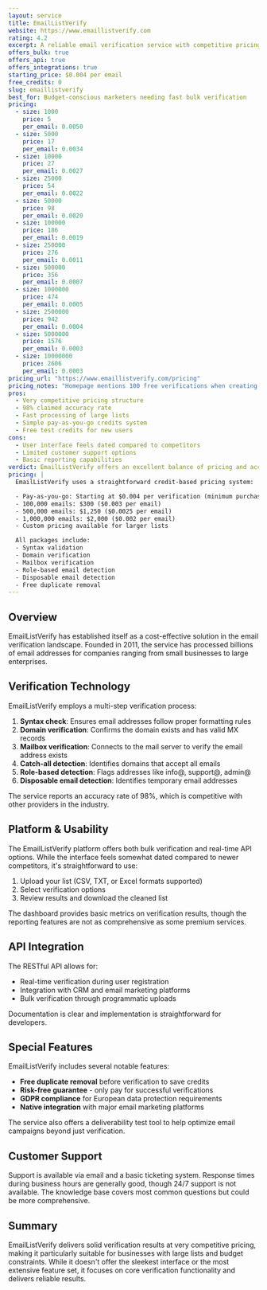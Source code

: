 ```yaml
---
layout: service
title: EmailListVerify
website: https://www.emaillistverify.com
rating: 4.2
excerpt: A reliable email verification service with competitive pricing and high accuracy.
offers_bulk: true
offers_api: true
offers_integrations: true
starting_price: $0.004 per email
free_credits: 0
slug: emaillistverify
best_for: Budget-conscious marketers needing fast bulk verification
pricing:
  - size: 1000
    price: 5
    per_email: 0.0050
  - size: 5000
    price: 17
    per_email: 0.0034
  - size: 10000
    price: 27
    per_email: 0.0027
  - size: 25000
    price: 54
    per_email: 0.0022
  - size: 50000
    price: 98
    per_email: 0.0020
  - size: 100000
    price: 186
    per_email: 0.0019
  - size: 250000
    price: 276
    per_email: 0.0011
  - size: 500000
    price: 356
    per_email: 0.0007
  - size: 1000000
    price: 474
    per_email: 0.0005
  - size: 2500000
    price: 942
    per_email: 0.0004
  - size: 5000000
    price: 1576
    per_email: 0.0003
  - size: 10000000
    price: 2606
    per_email: 0.0003
pricing_url: "https://www.emaillistverify.com/pricing"
pricing_notes: "Homepage mentions 100 free verifications when creating account, but pricing page doesn't show exact dollar amounts without signup. Offers pay-as-you-go and monthly subscription (10% discount). Known for competitive bulk pricing."
pros:
  - Very competitive pricing structure
  - 98% claimed accuracy rate
  - Fast processing of large lists
  - Simple pay-as-you-go credits system
  - Free test credits for new users
cons:
  - User interface feels dated compared to competitors
  - Limited customer support options
  - Basic reporting capabilities
verdict: EmailListVerify offers an excellent balance of pricing and accuracy, making it a strong choice for businesses needing to verify large lists without breaking the bank. While the interface could use modernization, the core service delivers reliable results.
pricing: |
  EmailListVerify uses a straightforward credit-based pricing system:

  - Pay-as-you-go: Starting at $0.004 per verification (minimum purchase $5)
  - 100,000 emails: $300 ($0.003 per email)
  - 500,000 emails: $1,250 ($0.0025 per email)
  - 1,000,000 emails: $2,000 ($0.002 per email)
  - Custom pricing available for larger lists

  All packages include:
  - Syntax validation
  - Domain verification
  - Mailbox verification
  - Role-based email detection
  - Disposable email detection
  - Free duplicate removal
---
```


## Overview

EmailListVerify has established itself as a cost-effective solution in the email verification landscape. Founded in 2011, the service has processed billions of email addresses for companies ranging from small businesses to large enterprises.

## Verification Technology

EmailListVerify employs a multi-step verification process:

1. **Syntax check**: Ensures email addresses follow proper formatting rules
2. **Domain verification**: Confirms the domain exists and has valid MX records
3. **Mailbox verification**: Connects to the mail server to verify the email address exists
4. **Catch-all detection**: Identifies domains that accept all emails
5. **Role-based detection**: Flags addresses like info@, support@, admin@
6. **Disposable email detection**: Identifies temporary email addresses

The service reports an accuracy rate of 98%, which is competitive with other providers in the industry.

## Platform & Usability

The EmailListVerify platform offers both bulk verification and real-time API options. While the interface feels somewhat dated compared to newer competitors, it's straightforward to use:

1. Upload your list (CSV, TXT, or Excel formats supported)
2. Select verification options
3. Review results and download the cleaned list

The dashboard provides basic metrics on verification results, though the reporting features are not as comprehensive as some premium services.

## API Integration

The RESTful API allows for:
- Real-time verification during user registration
- Integration with CRM and email marketing platforms
- Bulk verification through programmatic uploads

Documentation is clear and implementation is straightforward for developers.

## Special Features

EmailListVerify includes several notable features:

- **Free duplicate removal** before verification to save credits
- **Risk-free guarantee** - only pay for successful verifications
- **GDPR compliance** for European data protection requirements
- **Native integration** with major email marketing platforms

The service also offers a deliverability test tool to help optimize email campaigns beyond just verification.

## Customer Support

Support is available via email and a basic ticketing system. Response times during business hours are generally good, though 24/7 support is not available. The knowledge base covers most common questions but could be more comprehensive.

## Summary

EmailListVerify delivers solid verification results at very competitive pricing, making it particularly suitable for businesses with large lists and budget constraints. While it doesn't offer the sleekest interface or the most extensive feature set, it focuses on core verification functionality and delivers reliable results.